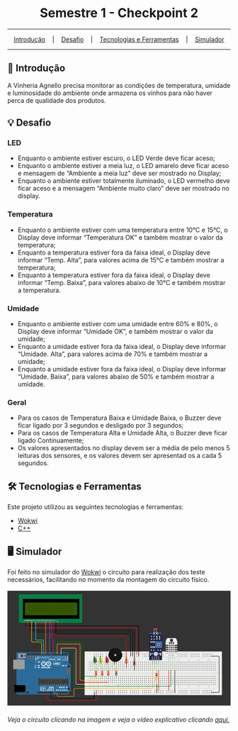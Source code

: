 <h1 align="center">Semestre 1 - Checkpoint 2</h1>

<hr/>

<p align="center">
  <a href="#pushpin-Introdução">Introdução</a>
  &nbsp;&nbsp;&nbsp;|&nbsp;&nbsp;&nbsp;
  <a href="#bulb-Desafio">Desafio</a>
  &nbsp;&nbsp;&nbsp;|&nbsp;&nbsp;&nbsp;
  <a href="#hammer_and_wrench-Tecnologias-e-Ferramentas">Tecnologias e Ferramentas</a>
  &nbsp;&nbsp;&nbsp;|&nbsp;&nbsp;&nbsp;
  <a href="#desktop_computer-Simulador">Simulador</a>
</p>

<hr/>

## :pushpin: Introdução
A Vinheria Agnello precisa monitorar as condições de temperatura, umidade e luminosidade do ambiente onde armazena os vinhos para não haver perca de qualidade dos produtos.

## :bulb: Desafio
### LED
<ul>
  <li>Enquanto o ambiente estiver escuro, o LED Verde deve ficar aceso;</li>
  <li>Enquanto o ambiente estiver a meia luz, o LED amarelo deve ficar aceso e mensagem de “Ambiente a meia luz” deve ser mostrado no Display;</li>
  <li>Enquanto o ambiente estiver totalmente iluminado, o LED vermelho deve ficar aceso e a mensagem “Ambiente muito claro” deve ser mostrado no display.</li>
</ul>

### Temperatura
<ul>
  <li>Enquanto o ambiente estiver com uma temperatura entre 10°C e 15°C, o Display deve informar “Temperatura OK” e também mostrar o valor da temperatura;</li>
  <li>Enquanto a temperatura estiver fora da faixa ideal, o Display deve informar “Temp. Alta”, para valores acima de 15°C e também mostrar a temperatura;</li>
  <li>Enquanto a temperatura estiver fora da faixa ideal, o Display deve informar “Temp. Baixa”, para valores abaixo de 10°C e também mostrar a temperatura.</li>
</ul>

### Umidade
<ul>
  <li>Enquanto o ambiente estiver com uma umidade entre 60% e 80%, o Display deve informar “Umidade OK”, e também mostrar o valor da umidade;</li>
  <li>Enquanto a umidade estiver fora da faixa ideal, o Display deve informar “Umidade. Alta”, para valores acima de 70% e também mostrar a umidade;</li>
  <li>Enquanto a umidade estiver fora da faixa ideal, o Display deve informar “Umidade. Baixa”, para valores abaixo de 50% e também mostrar a umidade.</li>
</ul>

### Geral
<ul>
  <li>Para os casos de Temperatura Baixa e Umidade Baixa, o Buzzer deve ficar ligado por 3 segundos e desligado por 3 segundos;</li>
  <li>Para os casos de Temperatura Alta e Umidade Alta, o Buzzer deve ficar ligado Continuamente;</li>
  <li>Os valores apresentados no display devem ser a média de pelo menos 5 leituras dos sensores, e os valores devem ser apresentad os a cada 5 segundos.</li>
</ul>

## :hammer_and_wrench: Tecnologias e Ferramentas
Este projeto utilizou as seguintes tecnologias e ferramentas:
* [Wokwi](https://wokwi.com/)
* [C++](https://pt.wikipedia.org/wiki/C%2B%2B)

## :desktop_computer: Simulador
Foi feito no simulador do [Wokwi](https://wokwi.com/) o circuito para realização dos teste necessários, facilitando no momento da montagem do circuito físico.
<br/><br/>
<a href="https://wokwi.com/projects/378149597869460481" target="_blank">
  <img src="https://github.com/Rafafaaa-FIAP/EDG-sem1-checkpoint2/blob/main/circuit.png" alt="circuit" />
</a>
<h6>Veja o circuito clicando na imagem e veja o vídeo explicativo clicando <a href="https://youtu.be/6Qi1AvIkv20">aqui.</a></h6>

